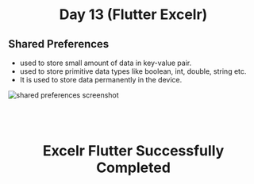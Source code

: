 <h1 align="center"> Day 13 (Flutter Excelr)</h1>

## Shared Preferences

- used to store small amount of data in key-value pair.
- used to store primitive data types like boolean, int, double, string etc.
- It is used to store data permanently in the device.

<img src="Images/.jpg" alt="shared preferences screenshot">




<br><br>
<h1 align="center">Excelr Flutter Successfully Completed</h1>